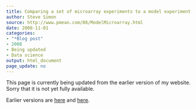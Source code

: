 ```yaml
---
title: Comparing a set of microarray experiments to a model experiment
author: Steve Simon
source: http://www.pmean.com/08/ModelMicroarray.html
date: 2008-11-01
categories:
- "*Blog post"
- 2008
- Being updated
- Data science
output: html_document
page_update: no
---
```


This page is currently being updated from the earlier version of my website. Sorry that it is not yet fully available.

<!---More--->


Earlier versions are [here][sim1] and [here][sim2].

[sim1]: http://www.pmean.com/08/ModelMicroarray.html
[sim2]: http://new.pmean.com/model-microarray/
